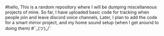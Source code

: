 #hello,
This is a random repository where I will be dumping miscellaneous projects of mine.
So far, I have uploaded basic code for tracking when people join and leave discord voice channels,
Later, I plan to add the code for a smart mirror project, and my home sound setup (when I get around to doing them)
#¯\_(ツ)_/¯
